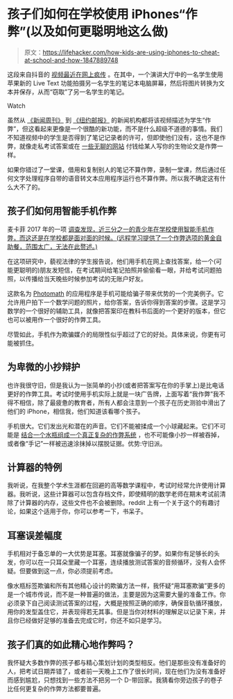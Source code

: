 # 孩子们如何在学校使用 iPhones“作弊”(以及如何更聪明地这么做)

> 原文：<https://lifehacker.com/how-kids-are-using-iphones-to-cheat-at-school-and-how-1847889748>

这段来自抖音的 [视频最近在网上疯传](https://www.tiktok.com/@yannbernillie/video/7013334258051845381?is_copy_url=1&is_from_webapp=v1) 。在其中，一个演讲大厅中的一名学生使用苹果新的 Live Text 功能拍摄另一名学生的笔记本电脑屏幕，然后将图片转换为文本并保存，从而“窃取”了另一名学生的笔记。

Watch

虽然从 [《新闻周刊》](https://www.newsweek.com/student-shows-internet-how-cheat-during-class-new-iphone-feature-1639590) 到 [《纽约邮报》](https://nypost.com/2021/10/15/tiktok-video-shows-kids-how-to-cheat-using-this-iphone-feature/) 的新闻机构都将该视频描述为学生“作弊”，但这看起来更像是一个很酷的新功能，而不是什么超级不道德的事情。我们不知道视频中的学生是否得到了笔记记录者的许可，但即使他们没有，这也不是作弊，就像走私考试答案或在 [一些无聊的网站](https://nerdifyit.com/students-1) 付钱给某人写你的生物论文是作弊一样。

如果你错过了一堂课，借用和复制别人的笔记不算作弊，录制一堂课，然后通过任何文字处理程序自带的语音转文本应用程序运行也不算作弊。所以我不确定这有什么大不了的。

## **孩子们如何用智能手机作弊**

麦卡菲 2017 年的一项 [调查发现，近三分之一的青少年在学校使用智能手机作弊，而这还是在学校都是面对面的时候。(远程学习提供了一个作弊选项的黄金自助餐，范围太广，无法在此赘述。)](https://www.mercurynews.com/2017/08/06/nearly-a-third-of-u-s-teens-use-electronics-to-cheat-survey-says/)

在这项研究中，藐视法律的学生报告说，他们用手机在网上查找答案，给一个(可能更聪明的)朋友发短信，在考试期间给笔记拍照并偷偷看一眼，并给考试问题拍照，以传播给当天晚些时候参加考试的无账户好友。

这款名为 [Photomath](https://photomath.com/en/) 的应用程序是手机可能给骗子带来优势的一个完美例子。它允许用户拍下一个数学问题的照片，给你答案，告诉你得到答案的步骤。这是学习数学的一个很好的辅助工具，就像把答案印在教科书后面的一个更好的版本，但它也可以被用作一个很好的作弊工具。

尽管如此，手机作为欺骗媒介的局限性似乎超过了它的好处。具体来说，你更有可能被抓住。

## **为卑微的小抄辩护**

也许我很守旧，但是我认为一张简单的小抄(或者把答案写在你的手掌上)是比电话更好的作弊工具。考试时使用手机实际上就是一块广告牌，上面写着“我作弊”我不得不相信，除了最疲惫的教育者，所有人都会注意到一个孩子在历史测验中滑出了他们的 iPhone，相信我，他们知道该看哪个孩子。

手机很大。它们发出光和潜在的声音。它们不能被揉成一个小球藏起来。它们不可能是 [结合一个水瓶组成一个真正复杂的作弊系统](https://www.youtube.com/watch?v=PeTk3lnSeM4) ，也不可能像小抄一样被吞掉，或者像“手记”一样被迅速涂抹掉以摆脱证据。优势:守旧派。

## **计算器的特例**

我听说，在我整个学术生涯都在回避的高等数学课程中，考试时经常允许使用计算器。我听说，这些计算器可以包含存档文件，即使精明的数学老师在期末考试前清除了计算器的内存，这些文件也不会被删除。reddit 上有一个关于这个的有趣讨论，如果这个适用于你，你可以参考一下，书呆子。

## **耳塞误差幅度**

手机相对于备忘单的一大优势是耳塞。耳塞就像骗子的梦。如果你有足够长的头发，你可以在一只耳朵里藏一个耳塞，连续播放测试答案的音频循环，没有人会怀疑。但要做到这一点，你必须提前考虑。

像水瓶标签欺骗和所有其他精心设计的欺骗方法一样，我怀疑“用耳塞欺骗”更多的是一个城市传说，而不是一种普遍的做法，主要是因为这需要大量的准备工作。你必须录下自己阅读测试答案的过程，大概是按照正确的顺序，确保音轨循环播放，用你的发型盖住它，并表现得若无其事。但是当你对材料的理解足以记录下来，并且你已经做好足够的准备去完成它时，你还不如只是学习。

## 孩子们真的如此精心地作弊吗？

我怀疑大多数作弊的孩子都与精心策划计划的类型相反。他们是那些没有准备好的人，把考试日期弄错了，或者前一天晚上工作了很长时间，现在他们为没有准备好而感到尴尬，只想找到一些方法不把另一个 D-带回家。我猜看你旁边孩子的卷子比任何更复杂的作弊方法都要普遍。